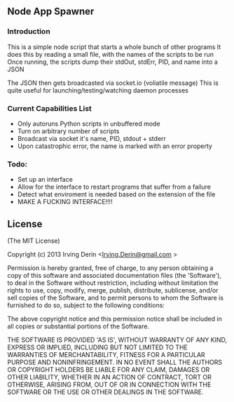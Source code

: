 ##  Node App Spawner

### Introduction
This is a simple node script that starts a whole bunch of other programs
It does this by reading a small file, with the names of the scripts to be run
Once running, the scripts dump their stdOut, stdErr, PID, and name into a JSON

The JSON then gets broadcasted via socket.io (voliatile message)
This is quite useful for launching/testing/watching daemon processes

### Current Capabilities List
- Only autoruns Python scripts in unbuffered mode
- Turn on arbitrary number of scripts
- Broadcast via socket it's name, PID, stdout + stderr
- Upon catastrophic error, the name is marked with an error property

### Todo:
- Set up an interface
- Allow for the interface to restart programs that suffer from a failure
- Detect what enviroment is needed based on the extension of the file
- MAKE A FUCKING INTERFACE!!!!



## License 

(The MIT License)

Copyright (c) 2013 Irving Derin &lt;Irving.Derin@gmail.com &gt;

Permission is hereby granted, free of charge, to any person obtaining
a copy of this software and associated documentation files (the
'Software'), to deal in the Software without restriction, including
without limitation the rights to use, copy, modify, merge, publish,
distribute, sublicense, and/or sell copies of the Software, and to
permit persons to whom the Software is furnished to do so, subject to
the following conditions:

The above copyright notice and this permission notice shall be
included in all copies or substantial portions of the Software.

THE SOFTWARE IS PROVIDED 'AS IS', WITHOUT WARRANTY OF ANY KIND,
EXPRESS OR IMPLIED, INCLUDING BUT NOT LIMITED TO THE WARRANTIES OF
MERCHANTABILITY, FITNESS FOR A PARTICULAR PURPOSE AND NONINFRINGEMENT.
IN NO EVENT SHALL THE AUTHORS OR COPYRIGHT HOLDERS BE LIABLE FOR ANY
CLAIM, DAMAGES OR OTHER LIABILITY, WHETHER IN AN ACTION OF CONTRACT,
TORT OR OTHERWISE, ARISING FROM, OUT OF OR IN CONNECTION WITH THE
SOFTWARE OR THE USE OR OTHER DEALINGS IN THE SOFTWARE.
